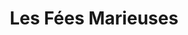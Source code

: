 ---
title: "Les Fées Marieuses"
url: /saint-michel-de-maurienne/les-fees-marieuses/
shop: vêtements
---